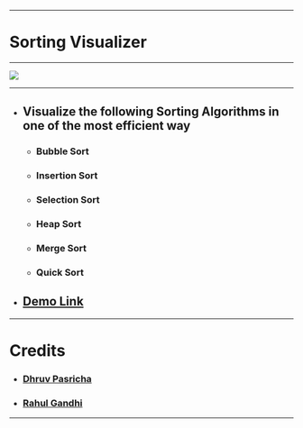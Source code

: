 <hr>

# Sorting Visualizer

<hr>

![](./Resources/mergeSort.gif)  

<hr>

 - ## Visualize the following Sorting Algorithms in one of the most efficient way
   - ### Bubble Sort 
   - ### Insertion Sort
   - ### Selection Sort
   - ### Heap Sort
   - ### Merge Sort
   - ### Quick Sort
 

  
- ## [Demo Link](https://rgtechno.github.io/Sorting_Visualizer/) 

<hr>

# Credits 
- ### [Dhruv Pasricha](https://github.com/DhruvPasricha)
- ### [Rahul Gandhi](https://github.com/RGTechno)

<hr>

